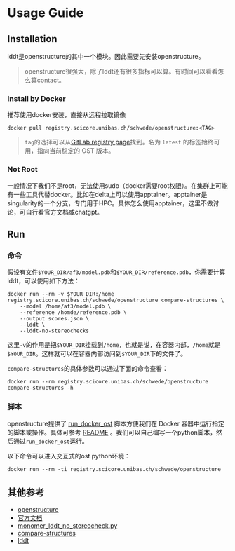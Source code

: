 # Usage Guide

## Installation

lddt是openstructure的其中一个模块。因此需要先安装openstructure。
> openstructure很强大，除了lddt还有很多指标可以算。有时间可以看看怎么算contact。

### Install by Docker

推荐使用docker安装，直接从远程拉取镜像

```shell
docker pull registry.scicore.unibas.ch/schwede/openstructure:<TAG>
```

> `tag`的选择可以从[GitLab registry page](https://git.scicore.unibas.ch/schwede/openstructure/container_registry/)找到。名为 `latest` 的标签始终可用，指向当前稳定的 OST 版本。

### Not Root

一般情况下我们不是root，无法使用sudo（docker需要root权限）。在集群上可能有一些工具代替docker。比如在delta上可以使用apptainer。apptainer是singularity的一个分支，专门用于HPC。具体怎么使用apptainer，这里不做讨论，可自行看官方文档或chatgpt。

## Run

### 命令

假设有文件`$YOUR_DIR/af3/model.pdb`和`$YOUR_DIR/reference.pdb`，你需要计算lddt，可以使用如下方法：

```shell
docker run --rm -v $YOUR_DIR:/home registry.scicore.unibas.ch/schwede/openstructure compare-structures \
    --model /home/af3/model.pdb \
    --reference /homde/reference.pdb \
    --output scores.json \
    --lddt \
    --lddt-no-stereochecks
```

这里`-v`的作用是把`$YOUR_DIR`挂载到`/home`，也就是说，在容器内部，`/home`就是`$YOUR_DIR`。这样就可以在容器内部访问到`$YOUR_DIR`下的文件了。

`compare-structures`的具体参数可以通过下面的命令查看：

```shell
docker run --rm registry.scicore.unibas.ch/schwede/openstructure compare-structures -h
```

### 脚本

openstructure提供了 [run_docker_ost](https://git.scicore.unibas.ch/schwede/openstructure/-/blob/master/docker/run_docker_ost?ref_type=heads) 脚本方便我们在 Docker 容器中运行指定的脚本或操作。具体可参考 [README](https://git.scicore.unibas.ch/schwede/openstructure/-/blob/master/docker/README.rst?ref_type=heads) 。我们可以自己编写一个python脚本，然后通过`run_docker_ost`运行。

以下命令可以进入交互式的ost python环境：

```shell
docker run --rm -ti registry.scicore.unibas.ch/schwede/openstructure
```

## 其他参考

- [openstructure](https://git.scicore.unibas.ch/schwede/openstructure)
- [官方文档](https://openstructure.org/docs)
- [monomer_lddt_no_stereocheck.py](https://git.scicore.unibas.ch/schwede/casp15_ema/-/blob/main/scoring/monomer_lddt_no_stereocheck.py?ref_type=heads)
- [compare-structures](https://openstructure.org/docs/2.8/actions/#ost-compare-structures)
- [lddt](https://openstructure.org/docs/2.8/mol/alg/molalg/#ost.mol.alg.lddt.lDDTScorer)
